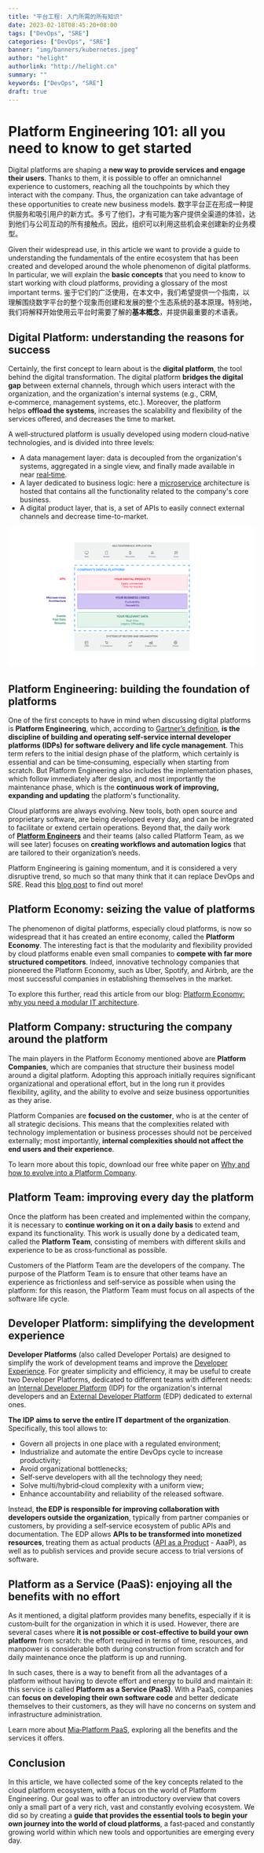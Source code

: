 ```yaml
---
title: "平台工程: 入门所需的所有知识"
date: 2023-02-18T08:45:20+08:00
tags: ["DevOps", "SRE"]
categories: ["DevOps", "SRE"]
banner: "img/banners/kubernetes.jpeg"
author: "helight"
authorlink: "http://helight.cn"
summary: ""
keywords: ["DevOps", "SRE"]
draft: true
---
```


# Platform Engineering 101: all you need to know to get started


Digital platforms are shaping a **new way to provide services and engage their users**. Thanks to them, it is possible to offer an omnichannel experience to customers, reaching all the touchpoints by which they interact with the company. Thus, the organization can take advantage of these opportunities to create new business models.
数字平台正在形成一种提供服务和吸引用户的新方式。多亏了他们，才有可能为客户提供全渠道的体验，达到他们与公司互动的所有接触点。因此，组织可以利用这些机会来创建新的业务模型。

Given their widespread use, in this article we want to provide a guide to understanding the fundamentals of the entire ecosystem that has been created and developed around the whole phenomenon of digital platforms. In particular, we will explain the **basic concepts** that you need to know to start working with cloud platforms, providing a glossary of the most important terms.
鉴于它们的广泛使用，在本文中，我们希望提供一个指南，以理解围绕数字平台的整个现象而创建和发展的整个生态系统的基本原理。特别地，我们将解释开始使用云平台时需要了解的**基本概念**，并提供最重要的术语表。

## Digital Platform: understanding the reasons for success

Certainly, the first concept to learn about is the **digital platform**, the tool behind the digital transformation. The digital platform **bridges the digital gap** between external channels, through which users interact with the organization, and the organization's internal systems (e.g., CRM, e‑commerce, management systems, etc.). Moreover, the platform helps **offload the systems**, increases the scalability and flexibility of the services offered, and decreases the time to market.

A well‑structured platform is usually developed using modern cloud‑native technologies, and is divided into three levels:

-   A data management layer: data is decoupled from the organization's systems, aggregated in a single view, and finally made available in near [real‑time](https://blog.mia-platform.eu/en/fast-data-evolve-your-users-experience-with-real-time-information).
-   A layer dedicated to business logic: here a [microservice](https://blog.mia-platform.eu/en/microservices-the-architectural-style-for-modern-applications) architecture is hosted that contains all the functionality related to the company's core business.
-   A digital product layer, that is, a set of APIs to easily connect external channels and decrease time-to-market.

![Digital Platform](imgs/Digital-Platform02.svg)

## Platform Engineering: building the foundation of platforms

One of the first concepts to have in mind when discussing digital platforms is **Platform Engineering**, which, according to [Gartner’s definition](https://www.gartner.com/en/articles/what-s-new-in-the-2022-gartner-hype-cycle-for-emerging-technologies), **is the discipline of building and operating self-service internal developer platforms (IDPs) for software delivery and life cycle management**. This term refers to the initial design phase of the platform, which certainly is essential and can be time‑consuming, especially when starting from scratch. But Platform Engineering also includes the implementation phases, which follow immediately after design, and most importantly the maintenance phase, which is the **continuous work of improving, expanding and updating** the platform's functionality.

Cloud platforms are always evolving. New tools, both open source and proprietary software, are being developed every day, and can be integrated to facilitate or extend certain operations. Beyond that, the daily work of [**Platform Engineers**](https://mia-platform.eu/solutions/platform-engineer-devops/) and their teams (also called Platform Team, as we will see later) focuses on **creating workflows and automation logics** that are tailored to their organization’s needs.

Platform Engineering is gaining momentum, and it is considered a very disruptive trend, so much so that many think that it can replace DevOps and SRE. Read this [blog post](https://blog.mia-platform.eu/en/is-platform-engineering-putting-an-end-to-devops-and-sre) to find out more!

## Platform Economy: seizing the value of platforms

The phenomenon of digital platforms, especially cloud platforms, is now so widespread that it has created an entire economy, called the **Platform Economy**. The interesting fact is that the modularity and flexibility provided by cloud platforms enable even small companies to **compete with far more structured competitors**. Indeed, innovative technology companies that pioneered the Platform Economy, such as Uber, Spotify, and Airbnb, are the most successful companies in establishing themselves in the market.

To explore this further, read this article from our blog: [Platform Economy: why you need a modular IT architecture](https://blog.mia-platform.eu/en/platform-economy-why-you-need-a-modular-it-architecture).

## Platform Company: structuring the company around the platform

The main players in the Platform Economy mentioned above are **Platform Companies**, which are companies that structure their business model around a digital platform. Adopting this approach initially requires significant organizational and operational effort, but in the long run it provides flexibility, agility, and the ability to evolve and seize business opportunities as they arise.

Platform Companies are **focused on the customer**, who is at the center of all strategic decisions. This means that the complexities related with technology implementation or business processes should not be perceived externally; most importantly, **internal complexities should not affect the end users and their experience**.

To learn more about this topic, download our free white paper on [Why and how to evolve into a Platform Company](https://resources.mia-platform.eu/en/white-paper-why-and-how-to-evolve-into-a-platform-company).

## Platform Team: improving every day the platform

Once the platform has been created and implemented within the company, it is necessary to **continue working on it on a daily basis** to extend and expand its functionality. This work is usually done by a dedicated team, called the **Platform Team**, consisting of members with different skills and experience to be as cross‑functional as possible.

Customers of the Platform Team are the developers of the company. The purpose of the Platform Team is to ensure that other teams have an experience as frictionless and self‑service as possible when using the platform: for this reason, the Platform Team must focus on all aspects of the software life cycle.

## Developer Platform: simplifying the development experience

**Developer Platforms** (also called Developer Portals) are designed to simplify the work of development teams and improve the [Developer Experience](https://blog.mia-platform.eu/en/how-a-frictionless-developer-experience-improves-software-development). For greater simplicity and efficiency, it may be useful to create two Developer Platforms, dedicated to different teams with different needs: an [Internal Developer Platform](https://blog.mia-platform.eu/en/5-tips-for-implementing-internal-developer-portal-in-your-company) (IDP) for the organization's internal developers and an [External Developer Platform](https://mia-platform.eu/solutions/external-developer-portal/) (EDP) dedicated to external ones.

**The IDP aims to serve the entire IT department of the organization**. Specifically, this tool allows to:

-   Govern all projects in one place with a regulated environment;
-   Industrialize and automate the entire DevOps cycle to increase productivity;
-   Avoid organizational bottlenecks;
-   Self‑serve developers with all the technology they need;
-   Solve multi/hybrid‑cloud complexity with a uniform view;
-   Enhance accountability and reliability of the released software.

Instead, **the EDP is responsible for improving collaboration with developers outside the organization**, typically from partner companies or customers, by providing a self‑service ecosystem of public APIs and documentation. The EDP allows **APIs to be transformed into monetized resources**, treating them as actual products ([API as a Product](https://blog.mia-platform.eu/en/api-as-a-product-why-apis-are-at-the-heart-of-digital-business) - AaaP), as well as to publish services and provide secure access to trial versions of software.

## Platform as a Service (PaaS): enjoying all the benefits with no effort

As it mentioned, a digital platform provides many benefits, especially if it is custom‑built for the organization in which it is used. However, there are several cases where **it is not possible or cost‑effective to build your own platform** from scratch: the effort required in terms of time, resources, and manpower is considerable both during construction from scratch and for daily maintenance once the platform is up and running.

In such cases, there is a way to benefit from all the advantages of a platform without having to devote effort and energy to build and maintain it: this service is called **Platform as a Service (PaaS)**. With a PaaS, companies can **focus on developing their own software code** and better dedicate themselves to their customers, as they will have no concerns on system and infrastructure administration.

Learn more about [Mia‑Platform PaaS](https://docs.mia-platform.eu/docs/paas/overview), exploring all the benefits and the services it offers.

## Conclusion

In this article, we have collected some of the key concepts related to the cloud platform ecosystem, with a focus on the world of Platform Engineering. Our goal was to offer an introductory overview that covers only a small part of a very rich, vast and constantly evolving ecosystem. We did so by creating a **guide that provides the essential tools to begin your own journey into the world of cloud platforms**, a fast‑paced and constantly growing world within which new tools and opportunities are emerging every day.